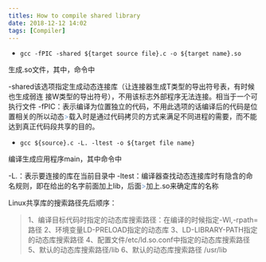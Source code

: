```yaml
---
titles: How to compile shared library
date: 2018-12-12 14:02
tags: [Compiler]
---
```


- `gcc -fPIC -shared ${target source file}.c -o ${target name}.so`

生成.so文件，其中，命令中 

-shared该选项指定生成动态连接库（让连接器生成T类型的导出符号表，有时候也生成弱连
接W类型的导出符号），不用该标志外部程序无法连接。相当于一个可执行文件
-fPIC：表示编译为位置独立的代码，不用此选项的话编译后的代码是位置相关的所以动态<font color="#729FCF">&gt;</font>载入时是通过代码拷贝的方式来满足不同进程的需要，而不能达到真正代码段共享的目的。

- `gcc ${source}.c -L. -ltest -o ${target file name}`

编译生成应用程序main，其中命令中

-L.：表示要连接的库在当前目录中
-ltest：编译器查找动态连接库时有隐含的命名规则，即在给出的名字前面加上lib，后面<font color="#729FCF">&gt;</font>加上.so来确定库的名称

Linux共享库的搜索路径先后顺序：
> 1、编译目标代码时指定的动态库搜索路径：在编译的时候指定-Wl,-rpath=路径
> 2、环境变量LD-PRELOAD指定的动态库
> 3、LD-LIBRARY-PATH指定的动态库搜索路径
> 4、配置文件/etc/ld.so.conf中指定的动态库搜索路径
> 5、默认的动态库搜索路径/lib
> 6、默认的动态库搜索路径 /usr/lib

